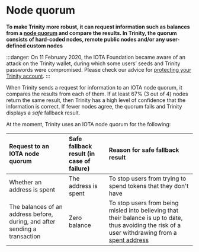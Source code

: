 # Node quorum

**To make Trinity more robust, it can request information such as balances from a [node quorum](root://getting-started/0.1/network/nodes.md#node-quorum) and compare the results. In Trinity, the quorum consists of hard-coded nodes, remote public nodes and/or any user-defined custom nodes**

:::danger:
On 11 February 2020, the IOTA Foundation became aware of an attack on the Trinity wallet, during which some users’ seeds and Trinity passwords were compromised. Please check our advice for [protecting your Trinity account](../how-to-guides/protect-trinity-account.md).
:::

When Trinity sends a request for information to an IOTA node quorum, it compares the results from each of them. If at least 67% (3 out of 4) nodes return the same result, then Trinity has a high level of confidence that the information is correct. If fewer nodes agree, the quorum fails and Trinity displays a _safe_ fallback result.

At the moment, Trinity uses an IOTA node quorum for the following:

| **Request to an IOTA node quorum**|**Safe fallback result (in case of failure)** |**Reason for safe fallback result**|
|:--|:--|:---|
|Whether an address is spent| The address is spent| To stop users from trying to spend tokens that they don't have|
|The balances of an address before, during, and after sending a transaction| Zero balance| To stop users from being misled into believing that their balance is up to date, thus avoiding the risk of a user withdrawing from a [spent address](root://getting-started/0.1/clients/addresses.md#spent-addresses)

